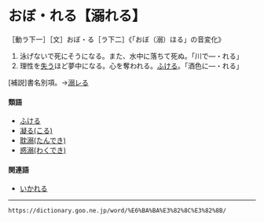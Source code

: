 # おぼ・れる【溺れる】

［動ラ下一］［文］おぼ・る［ラ下二］《「おぼ（溺）ほる」の音変化》
1. 泳げないで死にそうになる。また、水中に落ちて死ぬ。「川で―・れる」
2. 理性を[失う](うしなう（失う）)ほど夢中になる。心を奪われる。[ふける](ふける（耽る）)。「酒色に―・れる」
    

\[補説\]書名別項。→[溺レる](https://dictionary.goo.ne.jp/word/%E6%BA%BA%E3%83%AC%E3%82%8B/#jn-272858)

#### 類語

-   [ふける](https://dictionary.goo.ne.jp/word/%E8%80%BD%E3%82%8B/#jn-192117)
-   [凝る(こる)](https://dictionary.goo.ne.jp/word/%E5%87%9D%E3%82%8B_%28%E3%81%93%E3%82%8B%29/#jn-82723)
-   [耽溺(たんでき)](https://dictionary.goo.ne.jp/word/%E8%80%BD%E6%BA%BA/#jn-140418)
-   [惑溺(わくでき)](https://dictionary.goo.ne.jp/word/%E6%83%91%E6%BA%BA/#jn-237944)

#### 関連語

-   [いかれる](https://dictionary.goo.ne.jp/word/%E3%81%84%E3%81%8B%E3%82%8C%E3%82%8B/#jn-10227)

---
`https://dictionary.goo.ne.jp/word/%E6%BA%BA%E3%82%8C%E3%82%8B/`